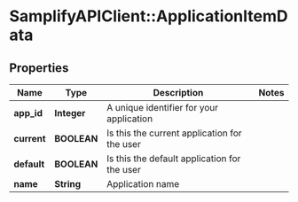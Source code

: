# SamplifyAPIClient::ApplicationItemData

## Properties
Name | Type | Description | Notes
------------ | ------------- | ------------- | -------------
**app_id** | **Integer** | A unique identifier for your application | 
**current** | **BOOLEAN** | Is this the current application for the user | 
**default** | **BOOLEAN** | Is this the default application for the user | 
**name** | **String** | Application name | 


